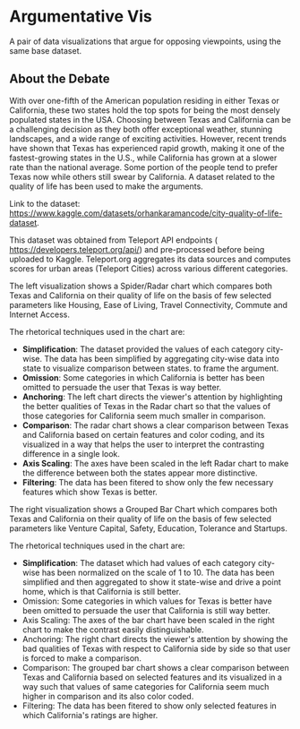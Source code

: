 # Argumentative Vis

A pair of data visualizations that argue for opposing viewpoints, using the same base dataset.


## About the Debate

With over one-fifth of the American population residing in either Texas or California, these two states hold the top spots for being the most densely populated states in the USA. Choosing between Texas and California can be a challenging decision as they both offer exceptional weather, stunning landscapes, and a wide range of exciting activities. However, recent trends have shown that Texas has experienced rapid growth, making it one of the fastest-growing states in the U.S., while California has grown at a slower rate than the national average. Some portion of the people tend to prefer Texas now while others still swear by California.
A dataset related to the quality of life has been used to make the arguments. 

Link to the dataset: https://www.kaggle.com/datasets/orhankaramancode/city-quality-of-life-dataset.

This dataset was obtained from Teleport API endpoints ( https://developers.teleport.org/api/) and pre-processed before being uploaded to Kaggle. Teleport.org aggregates its data sources and computes scores for urban areas (Teleport Cities) across various different categories.

The left visualization shows a Spider/Radar chart which compares both Texas and California on their quality of life on the basis of few selected parameters like Housing, Ease of Living, Travel Connectivity, Commute and Internet Access.

The rhetorical techniques used in the chart are:
- **Simplification**: The dataset provided the values of each category city-wise. The data has been simplified by aggregating city-wise data into state to visualize comparison between states. to frame the argument.
- **Omission**: Some categories in which California is better has been omitted to persuade the user that Texas is way better.
- **Anchoring**: The left chart directs the viewer's attention by highlighting the better qualities of Texas in the Radar chart so that the values of those categories for California seem much smaller in comparison.
- **Comparison**: The radar chart shows a clear comparison between Texas and California based on certain features and color coding, and its visualized in a way that helps the user to interpret the contrasting difference in a single look.
- **Axis Scaling**: The axes have been scaled in the left Radar chart to make the difference between both the states appear more distinctive.
- **Filtering**: The data has been fitered to show only the few necessary features which show Texas is better.

The right visualization shows a Grouped Bar Chart which compares both Texas and California on their quality of life on the basis of few selected parameters like Venture Capital, Safety, Education, Tolerance and Startups.

The rhetorical techniques used in the chart are:
- **Simplification**: The dataset which had values of each category city-wise has been normalized on the scale of 1 to 10. The data has been simplified and then aggregated to show it state-wise and drive a point home, which is that California is still better.
- Omission: Some categories in which values for Texas is better have been omitted to persuade the user that California is still way better.
- Axis Scaling: The axes of the bar chart have been scaled in the right chart to make the contrast easily distinguishable.
- Anchoring: The right chart directs the viewer's attention by showing the bad qualities of Texas with respect to California side by side so that user is forced to make a comparison.
- Comparison: The grouped bar chart shows a clear comparison between Texas and California based on selected features and its visualized in a way such that values of same categories for California seem much higher in comparison and its also color coded.
- Filtering: The data has been fitered to show only selected features in which California's ratings are higher. 